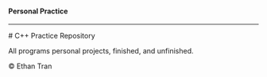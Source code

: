 #### Personal Practice
<hr>
# C++ Practice Repository

All programs personal projects, finished, and unfinished.

&copy; Ethan Tran
